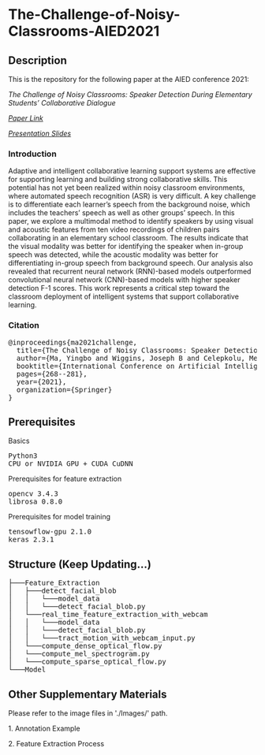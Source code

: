 <h1>The-Challenge-of-Noisy-Classrooms-AIED2021</h1>

<h2>Description</h2>
<p>This is the repository for the following paper at the AIED conference 2021:</p> 
<p><em>The Challenge of Noisy Classrooms: Speaker Detection During Elementary Students’ Collaborative Dialogue</em></p>

*[Paper Link](https://link.springer.com/chapter/10.1007/978-3-030-78292-4_22)*
<br />

*[Presentation Slides](https://drive.google.com/file/d/17ilvk-id76dos8SIWnps61NfqVI5G4vp/view?usp=sharing)*

<h3>Introduction</h3>
<p>Adaptive and intelligent collaborative learning support systems are effective for supporting learning and building strong collaborative skills. This potential has not yet been realized within noisy classroom environments, where automated speech recognition (ASR) is very difficult. A key challenge is to differentiate each learner’s speech from the background noise, which includes the teachers’ speech as well as other groups’ speech. In this paper, we explore a multimodal method to identify speakers by using visual and acoustic features from ten video recordings of children pairs collaborating in an elementary school classroom. The results indicate that the visual modality was better for identifying the speaker when in-group speech was detected, while the acoustic modality was better for differentiating in-group speech from background speech. Our analysis also revealed that recurrent neural network (RNN)-based models outperformed convolutional neural network (CNN)-based models with higher speaker detection F-1 scores. This work represents a critical step toward the classroom deployment of intelligent systems that support collaborative learning.</p>
<h3>Citation</h3>
<pre>
@inproceedings{ma2021challenge,
  title={The Challenge of Noisy Classrooms: Speaker Detection During Elementary Students’ Collaborative Dialogue},
  author={Ma, Yingbo and Wiggins, Joseph B and Celepkolu, Mehmet and Boyer, Kristy Elizabeth and Lynch, Collin and Wiebe, Eric},
  booktitle={International Conference on Artificial Intelligence in Education},
  pages={268--281},
  year={2021},
  organization={Springer}
}
</pre>


<h2>Prerequisites</h2>
<p>Basics</p>
<pre>
Python3 
CPU or NVIDIA GPU + CUDA CuDNN
</pre>
<p>Prerequisites for feature extraction</p>
<pre>
opencv 3.4.3
librosa 0.8.0
</pre>
<p>Prerequisites for model training</p>
<pre>
tensowflow-gpu 2.1.0
keras 2.3.1
</pre>

<h2>Structure (Keep Updating...)</h2>
<pre>
├───Feature_Extraction
│   ├───detect_facial_blob
│   │   └───model_data
│   │   └───detect_facial_blob.py
│   └───real_time_feature_extraction_with_webcam
│   │   └───model_data
│   │   └───detect_facial_blob.py
│   │   └───tract_motion_with_webcam_input.py
│   └───compute_dense_optical_flow.py
│   └───compute_mel_spectrogram.py
│   └───compute_sparse_optical_flow.py
└───Model
</pre>

<h2>Other Supplementary Materials</h2>
<p>Please refer to the image files in './Images/' path.</p>
<p>1. Annotation Example</p>
<p>2. Feature Extraction Process</p>
